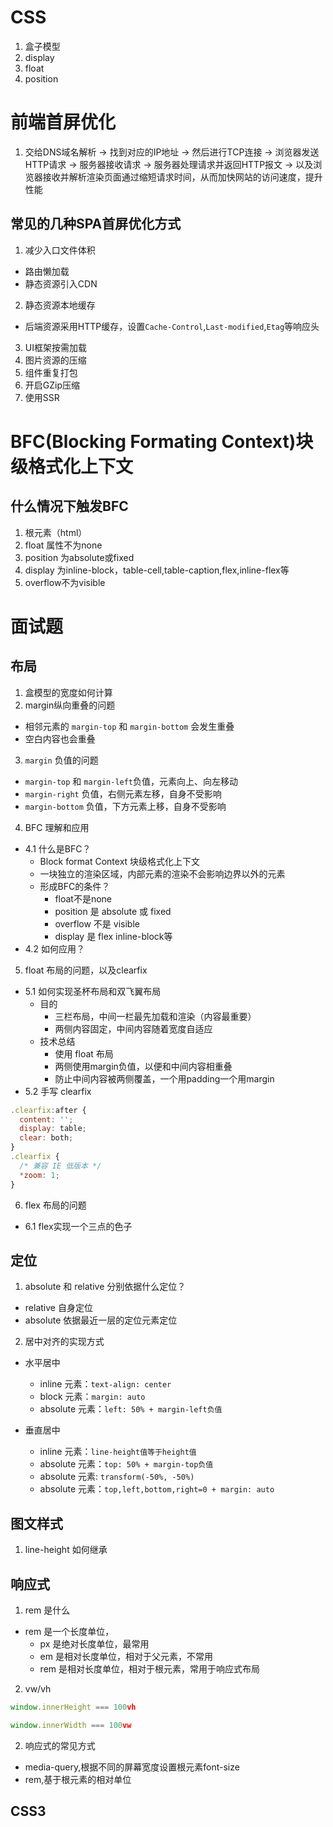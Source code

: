 # CSS
1. 盒子模型
2. display
3. float
4. position

# 前端首屏优化
1. 交给DNS域名解析 -> 找到对应的IP地址 -> 然后进行TCP连接 -> 浏览器发送HTTP请求 -> 服务器接收请求 -> 服务器处理请求并返回HTTP报文 -> 以及浏览器接收并解析渲染页面通过缩短请求时间，从而加快网站的访问速度，提升性能

## 常见的几种SPA首屏优化方式
1. 减少入口文件体积
  * 路由懒加载
  * 静态资源引入CDN
2. 静态资源本地缓存
  * 后端资源采用HTTP缓存，设置`Cache-Control`,`Last-modified`,`Etag`等响应头
3. UI框架按需加载
4. 图片资源的压缩
5. 组件重复打包
6. 开启GZip压缩
7. 使用SSR

# BFC(Blocking Formating Context)块级格式化上下文
## 什么情况下触发BFC
1. 根元素（html）
2. float 属性不为none
3. position 为absolute或fixed
4. display 为inline-block，table-cell,table-caption,flex,inline-flex等
5. overflow不为visible

# 面试题
## 布局
1. 盒模型的宽度如何计算
2. margin纵向重叠的问题
  * 相邻元素的 `margin-top` 和 `margin-bottom` 会发生重叠
  * 空白内容也会重叠
3. `margin` 负值的问题
  * `margin-top` 和 `margin-left`负值，元素向上、向左移动
  * `margin-right` 负值，右侧元素左移，自身不受影响
  * `margin-bottom` 负值，下方元素上移，自身不受影响
4. BFC 理解和应用
  * 4.1 什么是BFC？
    * Block format Context 块级格式化上下文
    * 一块独立的渲染区域，内部元素的渲染不会影响边界以外的元素
    * 形成BFC的条件？
      * float不是none
      * position 是 absolute 或 fixed
      * overflow 不是 visible
      * display 是 flex inline-block等
  * 4.2 如何应用？
5. float 布局的问题，以及clearfix
  * 5.1 如何实现圣杯布局和双飞翼布局
    * 目的
      * 三栏布局，中间一栏最先加载和渲染（内容最重要）
      * 两侧内容固定，中间内容随着宽度自适应
    * 技术总结
      * 使用 float 布局
      * 两侧使用margin负值，以便和中间内容相重叠
      * 防止中间内容被两侧覆盖，一个用padding一个用margin
  * 5.2 手写 clearfix
  ```js
  .clearfix:after {
    content: '';
    display: table;
    clear: both;
  }
  .clearfix {
    /* 兼容 IE 低版本 */
    *zoom: 1;
  }
  ```
6. flex 布局的问题
  * 6.1 flex实现一个三点的色子

## 定位
1. absolute 和 relative 分别依据什么定位？
  * relative 自身定位
  * absolute 依据最近一层的定位元素定位
2. 居中对齐的实现方式
  * 水平居中
    * inline 元素：`text-align: center`
    * block 元素：`margin: auto`
    * absolute 元素：`left: 50% + margin-left负值`

  * 垂直居中
    * inline 元素：`line-height值等于height值`
    * absolute 元素：`top: 50% + margin-top负值`
    * absolute 元素: `transform(-50%, -50%)`
    * absolute 元素：`top,left,bottom,right=0 + margin: auto`

## 图文样式
1. line-height 如何继承

## 响应式
1. rem 是什么
  * rem 是一个长度单位，
    * px 是绝对长度单位，最常用
    * em 是相对长度单位，相对于父元素，不常用
    * rem 是相对长度单位，相对于根元素，常用于响应式布局
2. vw/vh
  ```js
  window.innerHeight === 100vh

  window.innerWidth === 100vw
  ```
2. 响应式的常见方式
  * media-query,根据不同的屏幕宽度设置根元素font-size
  * rem,基于根元素的相对单位


## CSS3